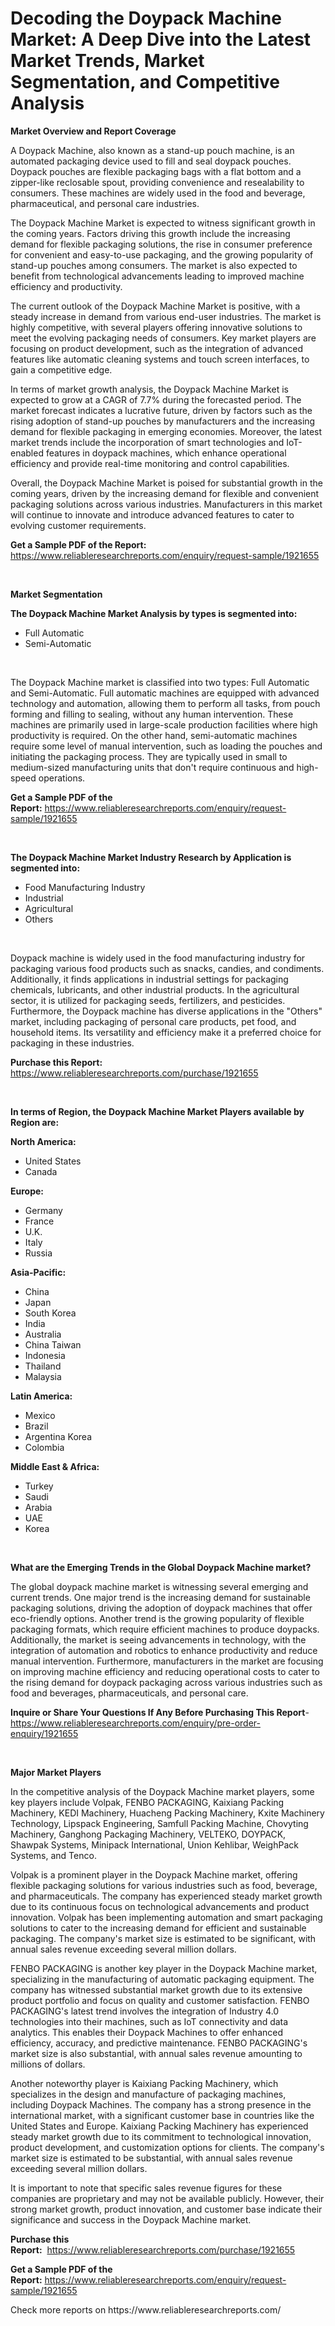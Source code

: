 <p><h1>Decoding the Doypack Machine Market: A Deep Dive into the Latest Market Trends, Market Segmentation, and Competitive Analysis</h1></p><p><strong>Market Overview and Report Coverage</strong></p>
<p><p>A Doypack Machine, also known as a stand-up pouch machine, is an automated packaging device used to fill and seal doypack pouches. Doypack pouches are flexible packaging bags with a flat bottom and a zipper-like reclosable spout, providing convenience and resealability to consumers. These machines are widely used in the food and beverage, pharmaceutical, and personal care industries.</p><p>The Doypack Machine Market is expected to witness significant growth in the coming years. Factors driving this growth include the increasing demand for flexible packaging solutions, the rise in consumer preference for convenient and easy-to-use packaging, and the growing popularity of stand-up pouches among consumers. The market is also expected to benefit from technological advancements leading to improved machine efficiency and productivity.</p><p>The current outlook of the Doypack Machine Market is positive, with a steady increase in demand from various end-user industries. The market is highly competitive, with several players offering innovative solutions to meet the evolving packaging needs of consumers. Key market players are focusing on product development, such as the integration of advanced features like automatic cleaning systems and touch screen interfaces, to gain a competitive edge.</p><p>In terms of market growth analysis, the Doypack Machine Market is expected to grow at a CAGR of 7.7% during the forecasted period. The market forecast indicates a lucrative future, driven by factors such as the rising adoption of stand-up pouches by manufacturers and the increasing demand for flexible packaging in emerging economies. Moreover, the latest market trends include the incorporation of smart technologies and IoT-enabled features in doypack machines, which enhance operational efficiency and provide real-time monitoring and control capabilities.</p><p>Overall, the Doypack Machine Market is poised for substantial growth in the coming years, driven by the increasing demand for flexible and convenient packaging solutions across various industries. Manufacturers in this market will continue to innovate and introduce advanced features to cater to evolving customer requirements.</p></p>
<p><strong>Get a Sample PDF of the Report:</strong> <a href="https://www.reliableresearchreports.com/enquiry/request-sample/1921655">https://www.reliableresearchreports.com/enquiry/request-sample/1921655</a></p>
<p>&nbsp;</p>
<p><strong>Market Segmentation</strong></p>
<p><strong>The Doypack Machine Market Analysis by types is segmented into:</strong></p>
<p><ul><li>Full Automatic</li><li>Semi-Automatic</li></ul></p>
<p>&nbsp;</p>
<p><p>The Doypack Machine market is classified into two types: Full Automatic and Semi-Automatic. Full automatic machines are equipped with advanced technology and automation, allowing them to perform all tasks, from pouch forming and filling to sealing, without any human intervention. These machines are primarily used in large-scale production facilities where high productivity is required. On the other hand, semi-automatic machines require some level of manual intervention, such as loading the pouches and initiating the packaging process. They are typically used in small to medium-sized manufacturing units that don't require continuous and high-speed operations.</p></p>
<p><strong>Get a Sample PDF of the Report:</strong>&nbsp;<a href="https://www.reliableresearchreports.com/enquiry/request-sample/1921655">https://www.reliableresearchreports.com/enquiry/request-sample/1921655</a></p>
<p>&nbsp;</p>
<p><strong>The Doypack Machine Market Industry Research by Application is segmented into:</strong></p>
<p><ul><li>Food Manufacturing Industry</li><li>Industrial</li><li>Agricultural</li><li>Others</li></ul></p>
<p>&nbsp;</p>
<p><p>Doypack machine is widely used in the food manufacturing industry for packaging various food products such as snacks, candies, and condiments. Additionally, it finds applications in industrial settings for packaging chemicals, lubricants, and other industrial products. In the agricultural sector, it is utilized for packaging seeds, fertilizers, and pesticides. Furthermore, the Doypack machine has diverse applications in the "Others" market, including packaging of personal care products, pet food, and household items. Its versatility and efficiency make it a preferred choice for packaging in these industries.</p></p>
<p><strong>Purchase this Report:</strong>&nbsp; <a href="https://www.reliableresearchreports.com/purchase/1921655">https://www.reliableresearchreports.com/purchase/1921655</a></p>
<p>&nbsp;</p>
<p><strong>In terms of Region, the Doypack Machine Market Players available by Region are:</strong></p>
<p>
    <p> <strong> North America: </strong>
        <ul>
            <li>United States</li>
            <li>Canada</li>
        </ul>
        </p> 
    <p> <strong> Europe: </strong>
        <ul>
            <li>Germany</li>
            <li>France</li>
            <li>U.K.</li>
            <li>Italy</li>
            <li>Russia</li>
        </ul>
        </p> 
    <p> <strong> Asia-Pacific: </strong>
        <ul>
            <li>China</li>
            <li>Japan</li>
            <li>South Korea</li>
            <li>India</li>
            <li>Australia</li>
            <li>China Taiwan</li>
            <li>Indonesia</li>
            <li>Thailand</li>
            <li>Malaysia</li>
        </ul>
        </p> 
    <p> <strong> Latin America: </strong>
        <ul>
            <li>Mexico</li>
            <li>Brazil</li>
            <li>Argentina Korea</li>
            <li>Colombia</li>
        </ul>
        </p> 
    <p> <strong> Middle East & Africa: </strong>
        <ul>
            <li>Turkey</li>
            <li>Saudi</li>
            <li>Arabia</li>
            <li>UAE</li>
            <li>Korea</li>
        </ul>
    </p>
    </p>
<p>&nbsp;</p>
<p><strong>What are the Emerging Trends in the Global Doypack Machine market?</strong></p>
<p><p>The global doypack machine market is witnessing several emerging and current trends. One major trend is the increasing demand for sustainable packaging solutions, driving the adoption of doypack machines that offer eco-friendly options. Another trend is the growing popularity of flexible packaging formats, which require efficient machines to produce doypacks. Additionally, the market is seeing advancements in technology, with the integration of automation and robotics to enhance productivity and reduce manual intervention. Furthermore, manufacturers in the market are focusing on improving machine efficiency and reducing operational costs to cater to the rising demand for doypack packaging across various industries such as food and beverages, pharmaceuticals, and personal care.</p></p>
<p><strong>Inquire or Share Your Questions If Any Before Purchasing This Report</strong>- <a href="https://www.reliableresearchreports.com/enquiry/pre-order-enquiry/1921655">https://www.reliableresearchreports.com/enquiry/pre-order-enquiry/1921655</a></p>
<p>&nbsp;</p>
<p><strong>Major Market Players</strong></p>
<p><p>In the competitive analysis of the Doypack Machine market players, some key players include Volpak, FENBO PACKAGING, Kaixiang Packing Machinery, KEDI Machinery, Huacheng Packing Machinery, Kxite Machinery Technology, Lipspack Engineering, Samfull Packing Machine, Chovyting Machinery, Ganghong Packaging Machinery, VELTEKO, DOYPACK, Shawpak Systems, Minipack International, Union Kehlibar, WeighPack Systems, and Tenco. </p><p>Volpak is a prominent player in the Doypack Machine market, offering flexible packaging solutions for various industries such as food, beverage, and pharmaceuticals. The company has experienced steady market growth due to its continuous focus on technological advancements and product innovation. Volpak has been implementing automation and smart packaging solutions to cater to the increasing demand for efficient and sustainable packaging. The company's market size is estimated to be significant, with annual sales revenue exceeding several million dollars.</p><p>FENBO PACKAGING is another key player in the Doypack Machine market, specializing in the manufacturing of automatic packaging equipment. The company has witnessed substantial market growth due to its extensive product portfolio and focus on quality and customer satisfaction. FENBO PACKAGING's latest trend involves the integration of Industry 4.0 technologies into their machines, such as IoT connectivity and data analytics. This enables their Doypack Machines to offer enhanced efficiency, accuracy, and predictive maintenance. FENBO PACKAGING's market size is also substantial, with annual sales revenue amounting to millions of dollars.</p><p>Another noteworthy player is Kaixiang Packing Machinery, which specializes in the design and manufacture of packaging machines, including Doypack Machines. The company has a strong presence in the international market, with a significant customer base in countries like the United States and Europe. Kaixiang Packing Machinery has experienced steady market growth due to its commitment to technological innovation, product development, and customization options for clients. The company's market size is estimated to be substantial, with annual sales revenue exceeding several million dollars.</p><p>It is important to note that specific sales revenue figures for these companies are proprietary and may not be available publicly. However, their strong market growth, product innovation, and customer base indicate their significance and success in the Doypack Machine market.</p></p>
<p><strong>Purchase this Report:</strong>&nbsp;&nbsp;<a href="https://www.reliableresearchreports.com/purchase/1921655">https://www.reliableresearchreports.com/purchase/1921655</a></p>
<p></p>
<p><strong>Get a Sample PDF of the Report:</strong>&nbsp;<a href="https://www.reliableresearchreports.com/enquiry/request-sample/1921655">https://www.reliableresearchreports.com/enquiry/request-sample/1921655</a></p>
<p>Check more reports on https://www.reliableresearchreports.com/</p>